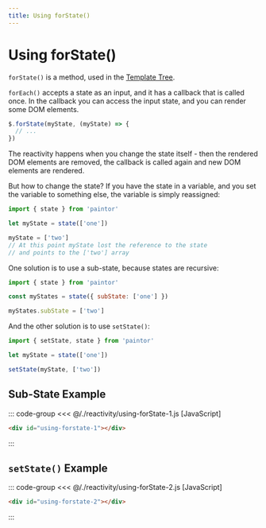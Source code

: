 ```yaml
---
title: Using forState()
---
```


<script setup>
  import { onMounted } from 'vue'
  
  onMounted(async () => {
    await import('./using-forState-1.js')
    await import('./using-forState-2.js')
  })
</script>

# Using forState()

`forState()` is a method, used in the [Template Tree](../templates/template-tree.md).

`forEach()` accepts a state as an input, and it has a callback that is called once.
In the callback you can access the input state, and you can render some DOM elements.

```js
$.forState(myState, (myState) => {
  // ...
})
```

The reactivity happens when you change the state itself - then the rendered DOM elements
are removed, the callback is called again and new DOM elements are rendered.

But how to change the state? If you have the state in a variable, and you set the variable to
something else, the variable is simply reassigned:

```js
import { state } from 'paintor'

let myState = state(['one'])

myState = ['two']
// At this point myState lost the reference to the state
// and points to the ['two'] array
```

One solution is to use a sub-state, because states are recursive:

```js
import { state } from 'paintor'

const myStates = state({ subState: ['one'] })

myStates.subState = ['two']
```

And the other solution is to use `setState()`:

```js
import { setState, state } from 'paintor'

let myState = state(['one'])

setState(myState, ['two'])
```

## Sub-State Example

::: code-group
<<< @/./reactivity/using-forState-1.js [JavaScript]
```html [HTML]
<div id="using-forstate-1"></div>
```
:::

<Badge type="warning" text="example" />
<div class="example">
  <div id="using-forstate-1"></div>
</div>

## `setState()` Example

::: code-group
<<< @/./reactivity/using-forState-2.js [JavaScript]
```html [HTML]
<div id="using-forstate-2"></div>
```
:::

<Badge type="warning" text="example" />
<div class="example">
  <div id="using-forstate-2"></div>
</div>

